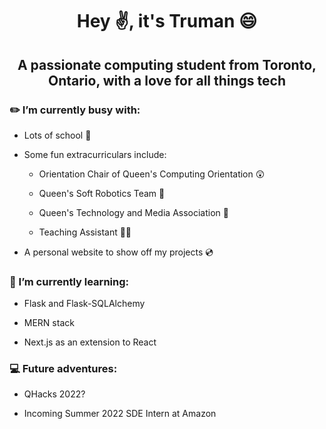 # <p align="center">Hey ✌️, it's Truman 😄</p>
## <p align="center">A passionate computing student from Toronto, Ontario, with a love for all things tech</p>

### ✏️ I’m currently busy with:

* Lots of school 🏫

* Some fun extracurriculars include:

  * Orientation Chair of Queen's Computing Orientation 😲

  * Queen's Soft Robotics Team 🤖

  * Queen's Technology and Media Association 📱

  * Teaching Assistant 👨‍🏫

* A personal website to show off my projects 💿

### 🌱 I’m currently learning:

* Flask and Flask-SQLAlchemy

* MERN stack

* Next.js as an extension to React
  
### 💻 Future adventures:

* QHacks 2022?

* Incoming Summer 2022 SDE Intern at Amazon

